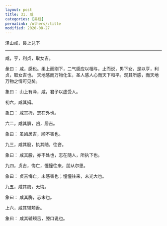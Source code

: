```yaml
---
layout: post
title: 31. 咸
categories: [易经]
permalink: /others/:title
modified: 2020-08-27
---
```


泽山咸，艮上兑下

---

咸，亨，利贞，取女吉。

彖曰： 咸，感也。柔上而刚下，二气感应以相与，止而说，男下女，是以亨，利贞，取女吉也。
天地感而万物化生，圣人感人心而天下和平。观其所感，而天地万物之情可见矣。

象曰： 山上有泽，咸，君子以虚受人。

初六，咸其拇。

象曰： 咸其拇，志在外也。

六二，咸其腓，凶，居吉。

象曰： 虽凶居吉，顺不害也。

九三，咸其股，执其随，往吝。

象曰： 咸其股，亦不处也，志在随人，所执下也。

九四，贞吉，悔亡，憧憧往来，朋从尔思。

象曰： 贞吉悔亡，未感害也；憧憧往来，未光大也。

九五，咸其脢，无悔。

象曰： 咸其脢，志末也。

上六，咸其辅颊舌。

象曰： 咸其辅颊舌，滕口说也。
